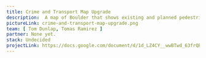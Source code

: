 ```yaml
---
title: Crime and Transport Map Upgrade
description:  A map of Boulder that shows existing and planned pedestrian, bicycle and street routes as well as crime events. This can help people choose safe routes, and make informed decisions about city planning and governance.
pictureLink: crime-and-transport-map-upgrade.png
team: [ Tom Dunlap, Tomas Ramirez ]
partner: None yet.
stack: Undecided
projectLink: https://docs.google.com/document/d/1d_LZ4CY__wwBTwd_63frQRqqOJ_ua8kAQC36jr-sO5g/edit?usp=sharing
---
```

